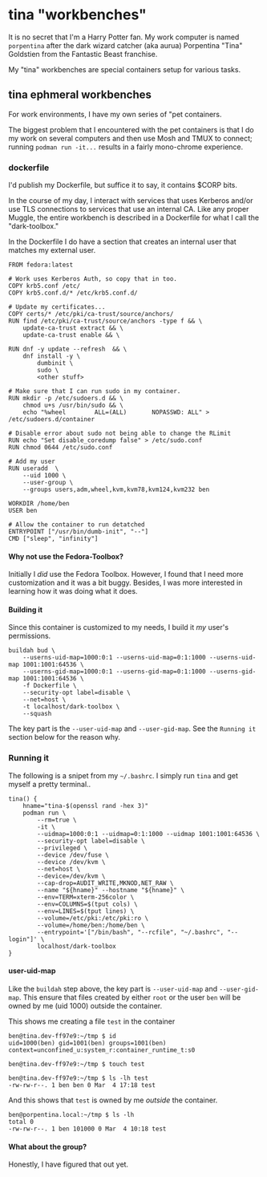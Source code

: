 # tina "workbenches"

It is no secret that I'm a Harry Potter fan. My work computer is named `porpentina` after the dark wizard catcher (aka aurua) Porpentina "Tina" Goldstien from the Fantastic Beast franchise.

My "tina" workbenches are special containers setup for various tasks.

## tina ephmeral workbenches

For work environments, I have my own series of "pet containers.

The biggest problem that I encountered with the pet containers is that I do my work on several computers and then use Mosh and TMUX to connect; running `podman run -it...` results in a fairly mono-chrome experience.

### dockerfile

I'd publish my Dockerfile, but suffice it to say, it contains $CORP bits.

In the course of my day, I interact with services that uses Kerberos and/or use TLS connections to services that use an internal CA. Like any proper Muggle, the entire workbench is described in a Dockerfile for what I call the "dark-toolbox."

In the Dockerfile I do have a section that creates an internal user that matches my external user.

```
FROM fedora:latest

# Work uses Kerberos Auth, so copy that in too.
COPY krb5.conf /etc/
COPY krb5.conf.d/* /etc/krb5.conf.d/

# Update my certificates...
COPY certs/* /etc/pki/ca-trust/source/anchors/
RUN find /etc/pki/ca-trust/source/anchors -type f && \
    update-ca-trust extract && \
    update-ca-trust enable && \

RUN dnf -y update --refresh  && \
    dnf install -y \
        dumbinit \
        sudo \
        <other stuff>

# Make sure that I can run sudo in my container.
RUN mkdir -p /etc/sudoers.d && \
    chmod u+s /usr/bin/sudo && \
    echo "%wheel        ALL=(ALL)       NOPASSWD: ALL" > /etc/sudoers.d/container

# Disable error about sudo not being able to change the RLimit
RUN echo "Set disable_coredump false" > /etc/sudo.conf
RUN chmod 0644 /etc/sudo.conf

# Add my user
RUN useradd  \
    --uid 1000 \
    --user-group \
    --groups users,adm,wheel,kvm,kvm78,kvm124,kvm232 ben

WORKDIR /home/ben
USER ben

# Allow the container to run detatched
ENTRYPOINT ["/usr/bin/dumb-init", "--"]
CMD ["sleep", "infinity"]
```

#### Why not use the Fedora-Toolbox?

Initially I _did_ use the Fedora Toolbox. However, I found that I need more customization and it was a bit buggy. Besides, I was more interested in learning how it was doing what it does.

#### Building it

Since this container is customized to my needs, I build it _my_ user's permissions.

```
buildah bud \
    --userns-uid-map=1000:0:1 --userns-uid-map=0:1:1000 --userns-uid-map 1001:1001:64536 \
    --userns-gid-map=1000:0:1 --userns-gid-map=0:1:1000 --userns-gid-map 1001:1001:64536 \
    -f Dockerfile \
    --security-opt label=disable \
    --net=host \
    -t localhost/dark-toolbox \
    --squash
```

The key part is the `--user-uid-map` and `--user-gid-map`. See the `Running it` section below for the reason why.

### Running it

The following is a snipet from my `~/.bashrc`. I simply run `tina` and get myself a pretty terminal..

```
tina() {
    hname="tina-$(openssl rand -hex 3)"
    podman run \
        --rm=true \
        -it \
        --uidmap=1000:0:1 --uidmap=0:1:1000 --uidmap 1001:1001:64536 \
        --security-opt label=disable \
        --privileged \
        --device /dev/fuse \
        --device /dev/kvm \
        --net=host \
        --device=/dev/kvm \
        --cap-drop=AUDIT_WRITE,MKNOD,NET_RAW \
        --name "${hname}" --hostname "${hname}" \
        --env=TERM=xterm-256color \
        --env=COLUMNS=$(tput cols) \
        --env=LINES=$(tput lines) \
        --volume=/etc/pki:/etc/pki:ro \
        --volume=/home/ben:/home/ben \
        --entrypoint='["/bin/bash", "--rcfile", "~/.bashrc", "--login"]' \
        localhost/dark-toolbox
}
```

#### user-uid-map

Like the `buildah` step above, the key part is `--user-uid-map` and `--user-gid-map`. This ensure that files created by either `root` or the user `ben` will be owned by me (uid 1000) outside the container.

This shows me creating a file `test` in the container
```
ben@tina.dev-ff97e9:~/tmp $ id
uid=1000(ben) gid=1001(ben) groups=1001(ben) context=unconfined_u:system_r:container_runtime_t:s0

ben@tina.dev-ff97e9:~/tmp $ touch test

ben@tina.dev-ff97e9:~/tmp $ ls -lh test
-rw-rw-r--. 1 ben ben 0 Mar  4 17:18 test
```

And this shows that `test` is owned by me _outside_ the container.
```
ben@porpentina.local:~/tmp $ ls -lh
total 0
-rw-rw-r--. 1 ben 101000 0 Mar  4 10:18 test
```

#### What about the group?

Honestly, I have figured that out yet.

